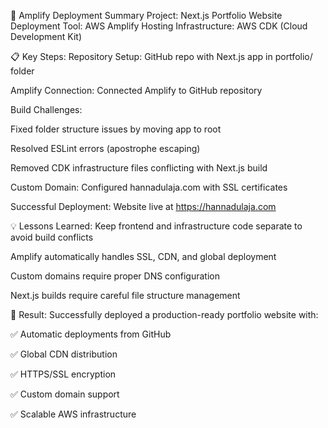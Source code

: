 🚀 Amplify Deployment Summary
Project: Next.js Portfolio Website
Deployment Tool: AWS Amplify Hosting
Infrastructure: AWS CDK (Cloud Development Kit)

📋 Key Steps:
Repository Setup: GitHub repo with Next.js app in portfolio/ folder

Amplify Connection: Connected Amplify to GitHub repository

Build Challenges:

Fixed folder structure issues by moving app to root

Resolved ESLint errors (apostrophe escaping)

Removed CDK infrastructure files conflicting with Next.js build

Custom Domain: Configured hannadulaja.com with SSL certificates

Successful Deployment: Website live at https://hannadulaja.com

💡 Lessons Learned:
Keep frontend and infrastructure code separate to avoid build conflicts

Amplify automatically handles SSL, CDN, and global deployment

Custom domains require proper DNS configuration

Next.js builds require careful file structure management

🎯 Result:
Successfully deployed a production-ready portfolio website with:

✅ Automatic deployments from GitHub

✅ Global CDN distribution

✅ HTTPS/SSL encryption

✅ Custom domain support

✅ Scalable AWS infrastructure



